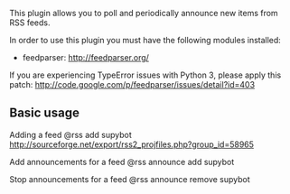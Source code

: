This plugin allows you to poll and periodically announce new items from
RSS feeds.

In order to use this plugin you must have the following modules
installed:
- feedparser: http://feedparser.org/

If you are experiencing TypeError issues with Python 3, please apply this
patch: http://code.google.com/p/feedparser/issues/detail?id=403

Basic usage
-----------

Adding a feed
@rss add supybot http://sourceforge.net/export/rss2_projfiles.php?group_id=58965

Add announcements for a feed
@rss announce add supybot

Stop announcements for a feed
@rss announce remove supybot
